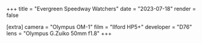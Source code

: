 +++
title =  "Evergreen Speedway Watchers"
date =  "2023-07-18"
render = false

[extra]
camera =  "Olympus OM-1"
film =  "Ilford HP5+"
developer =  "D76"
lens = "Olympus G.Zuiko 50mm f1.8"
+++
